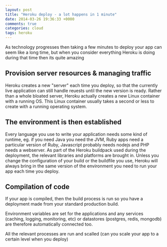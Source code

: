 ```yaml
---
layout: post
title: "Heroku deploy - a lot happens in 1 minute"
date: 2014-03-26 19:36:33 +0000
comments: true
categories: cloud
tags: heroku
---
```


As technology progresses then taking a few minutes to deploy your app can seem like a long time, but when you consider everything Heroku is doing during that time then its quite amazing

<!-- more -->

## Provision server resources & managing traffic
Heroku creates a new "server" each time you deploy, so that the currently live application can still handle reuests until the new version is ready.  Rather than a whole bloated server, Heroku actually creates a new Linux container with a running OS.  This Linux container usually takes a second or less to create with a running operating system.

## The environment is then established
Every language you use to write your application needs some kind of runtime, eg. if you need Java you need the JVM, Ruby apps need a particular version of Ruby, Javascript probably needs nodejs and PHP needs a webserver.  As part of the Heroku buildpack used during the deployment, the relevant libraries and platforms are brought in.  Unless you change the configuration of your build or the buildfile you use, Heroku will always bring in the same version of the environment you need to run your app each time you deploy.

## Compilation of code
If your app is compiled, then the build process is run so you have a deployment made from your standard production build.

Environment variables are set for the applications and any services (caching, logging, monitoring, etc) or datastores (postgres, redis, mongodb) are therefore automatically connected too.

All the relevant processes are run and scalled (can you scale your app to a certain level when you deploy)


